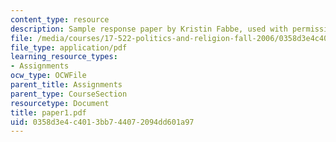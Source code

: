 ```yaml
---
content_type: resource
description: Sample response paper by Kristin Fabbe, used with permission.
file: /media/courses/17-522-politics-and-religion-fall-2006/0358d3e4c4013bb744072094dd601a97_paper1.pdf
file_type: application/pdf
learning_resource_types:
- Assignments
ocw_type: OCWFile
parent_title: Assignments
parent_type: CourseSection
resourcetype: Document
title: paper1.pdf
uid: 0358d3e4-c401-3bb7-4407-2094dd601a97
---
```

